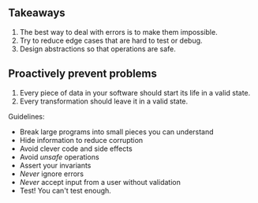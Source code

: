 

## Takeaways 

1. The best way to deal with errors is to make them impossible.
2. Try to reduce edge cases that are hard to test or debug.
3. Design abstractions so that operations are safe.

## Proactively prevent problems

1. Every piece of data in your software should start its life in a valid state.
2. Every transformation should leave it in a valid state.

Guidelines:

- Break large programs into small pieces you can understand
- Hide information to reduce corruption
- Avoid clever code and side effects 
- Avoid _unsafe_ operations
- Assert your invariants
- _Never_ ignore errors
- _Never_ accept input from a user without validation
- Test! You can't test enough. 